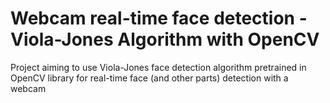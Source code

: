 # Webcam real-time face detection - Viola-Jones Algorithm with OpenCV

Project aiming to use Viola-Jones face detection algorithm pretrained in OpenCV library for real-time face (and other parts) detection with a webcam
